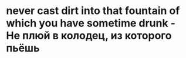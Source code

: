 # never cast dirt into that fountain of which you have sometime drunk - Не плюй в колодец, из которого пьёшь
